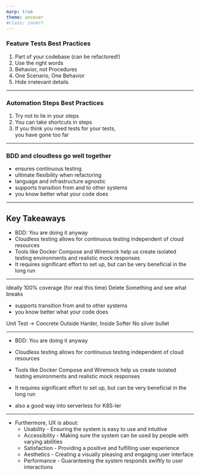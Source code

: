 ```yaml
---
marp: true
theme: uncover
#class: invert
---
```


### Feature Tests Best Practices

1. Part of your codebase (can be refactored!) <!-- e.g. unify steps definitions -->
2. Use the right words <!-- strength is crossing from business to tech, use business terms, some technical details are ok -->
3. Behavior, not Procedures <!-- less like imperative tests, declarative rather than imperative ​-->
4. One Scenario, One Behavior
5. Hide irrelevant details  <!-- for that Behavior, especially when setting up given steps -->

---

### Automation Steps Best Practices

1. Try not to lie in your steps
2. You can take shortcuts in steps <!-- write directly to the database -->
3. If you think you need tests for your tests, <br> you have gone too far

---

### BDD and cloudless go well together

* ensures continuous testing
* ultimate flexibility when refactoring
* language and infrastructure agnostic
* supports transition from and to other systems
* you know better what your code does

<!--
Ideally 100% coverage (for real this time)
Delete Something and see what breaks

Unit Test -> Concrete
Outside Harder, Inside Softer
No silver bullet
-->

---

## Key Takeaways

- BDD: You are doing it anyway
- Cloudless testing allows for continuous testing independent of cloud resources
- Tools like Docker Compose and Wiremock help us create isolated testing environments and realistic mock responses
- It requires significant effort to set up, but can be very beneficial in the long run

<!--
- also a good way into serverless for K8S-ler
-->

---

Ideally 100% coverage (for real this time)
Delete Something and see what breaks
* supports transition from and to other systems
* you know better what your code does

Unit Test -> Concrete
Outside Harder, Inside Softer
No silver bullet

---

- BDD: You are doing it anyway
- Cloudless testing allows for continuous testing independent of cloud resources
- Tools like Docker Compose and Wiremock help us create isolated testing environments and realistic mock responses
- It requires significant effort to set up, but can be very beneficial in the long run

- also a good way into serverless for K8S-ler

---

- Furthermore, UX is about:
  - Usability - Ensuring the system is easy to use and intuitive
  - Accessibility - Making sure the system can be used by people with varying abilities
  - Satisfaction - Providing a positive and fulfilling user experience
  - Aesthetics - Creating a visually pleasing and engaging user interface
  - Performance - Guaranteeing the system responds swiftly to user interactions


